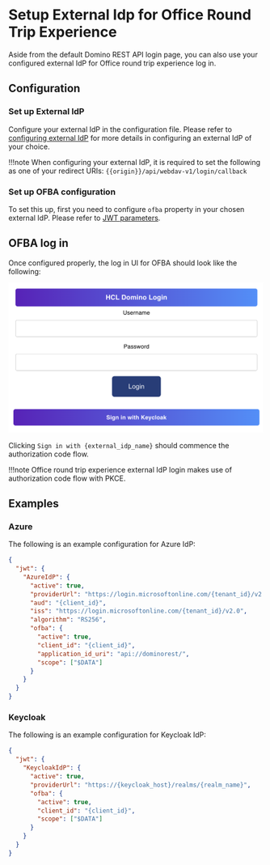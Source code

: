 # Setup External Idp for Office Round Trip Experience

Aside from the default Domino REST API login page, you can also use your configured external IdP for Office round trip experience log in.

## Configuration

### Set up External IdP

Configure your external IdP in the configuration file. Please refer to [configuring external IdP](../IdP/index.md) for more details in configuring an external IdP of your choice.

!!!note
    When configuring your external IdP, it is required to set the following as one of your redirect URIs: `{{origin}}/api/webdav-v1/login/callback`

### Set up OFBA configuration

To set this up, first you need to configure `ofba` property in your chosen external IdP. Please refer to [JWT parameters](../../references/parameters.md#jwt-parameters).

## OFBA log in

Once configured properly, the log in UI for OFBA should look like the following:

![OFBA external IdP log in UI](../../assets/images/OfbaExternalIdp.png)

Clicking `Sign in with {external_idp_name}` should commence the authorization code flow.

!!!note
    Office round trip experience external IdP login makes use of authorization code flow with PKCE.

## Examples

### Azure

The following is an example configuration for Azure IdP:

```json
{
  "jwt": {
    "AzureIdP": {
      "active": true,
      "providerUrl": "https://login.microsoftonline.com/{tenant_id}/v2.0/.well-known/openid-configuration",
      "aud": "{client_id}",
      "iss": "https://login.microsoftonline.com/{tenant_id}/v2.0",
      "algorithm": "RS256",
      "ofba": {
        "active": true,
        "client_id": "{client_id}",
        "application_id_uri": "api://dominorest/",
        "scope": ["$DATA"]
      }
    }
  }
}
```

### Keycloak

The following is an example configuration for Keycloak IdP:

```json
{
  "jwt": {
    "KeycloakIdP": {
      "active": true,
      "providerUrl": "https://{keycloak_host}/realms/{realm_name}",
      "ofba": {
        "active": true,
        "client_id": "{client_id}",
        "scope": ["$DATA"]
      }
    }
  }
}
```
